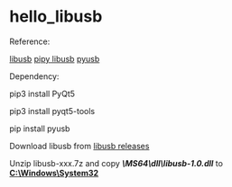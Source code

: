 # hello_libusb
Reference:

   [libusb](https://libusb.info/)
   [pipy libusb](https://pypi.org/project/libusb/)
   [pyusb](https://github.com/pyusb/pyusb)



Dependency:

   pip3 install PyQt5

   pip3 install pyqt5-tools

   pip install pyusb

   Download libusb from [libusb releases](https://github.com/libusb/libusb/releases)

   Unzip libusb-xxx.7z and copy ***\MS64\dll\libusb-1.0.dll*** to <u>**C:\Windows\System32**</u>